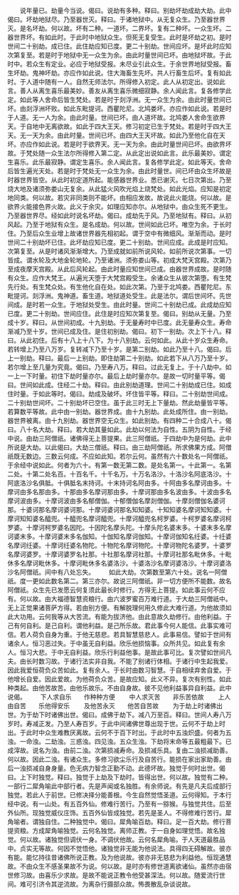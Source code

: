 <!-- { "loadSidebar": true } -->
　　说年量已。劫量今当说。偈曰。说劫有多种。释曰。别劫坏劫成劫大劫。此中偈曰。坏劫地狱尽。乃至器世灭。释曰。于诸地狱中。从无复众生。乃至器世界灭。是名坏劫。何以故。坏有二种。一道坏。二界坏。复有二种坏。一众生坏。二器世界坏。有如此时。于此时中地狱众生。但死无复受生。此时是坏劫之初。是时世间二十别劫。成已住。此住劫应知已度。更二十别劫。世间应坏。是坏此时应知次第复至。若是时于地狱中无一众生为余。由此时量世间已坏。由地狱坏故。于此时中。若众生有定业。必应于地狱受报。未尽业引此众生。于余世界地狱受报。畜生坏劫。鬼神坏劫。亦应作如此说。住大海畜生先坏。共人行畜生后坏。复有如此时。于人道中随有一人。自然无师法尔。所得修入初定。此人从初定出。说如此言。善人从离生喜乐最美妙。善友从离生喜乐微细寂静。余人闻此言。复各修学此定。如此等人舍命后皆生梵处。若是时于剡浮洲。无一众生为余。由此时量世间已坏。由剡浮洲坏败。如此东毗提诃。西瞿陀尼。北鸠娄坏。亦应作如此说。若是时于人道。无一人为余。由此时量。世间已坏。由人道坏故。北鸠娄人舍命生欲界天。于自地中无离欲故。如此于四大王天。修习初定已生于梵处。若是时于四大王天。无一天为余。由此时量。世间已坏。由四大王天坏故。如此乃至他化自在天坏。亦应作如此说。若是时于欲界天。无一天为余。由此时量世间已坏。由欲界坏故。于梵处随一众生法尔所得修入第二定。从此定出说如此言。此乐最美妙。谓定生喜乐。此乐最寂静。谓定生喜乐。余人闻此言。复各修学此定。如此等天。舍命后皆生遍光天处。若是时于梵处无一众生为余。由此时量世。间已坏由众生坏故是时器世界皆空。从此时初定道所起。能感器世界业。悉已谢灭。七日次第出。乃至烧大地及诸须弥娄山无复余。从此猛火风吹光焰上烧梵处。如此光焰。应知是初定地同类。何以故。若灾非同类则不能坏。由相应发故。故说此火能烧。何以故。是欲界火能接色界火故。此义于余灾。如理应知亦尔。从地狱中。由众生死不更生。乃至器世界尽。经如此时说名坏劫。偈曰。成劫先于风。乃至地狱有。释曰。从初风起。乃至于地狱有众生。是名成劫。何以故。世间如此已坏。唯空为余。于长时住。乃至后众生业增上故诸世界器先相初起。谓于空中有微细风。渐渐而动。是时世间二十别劫坏已住。此坏劫应知已度。更二十别劫。世间应成。此成是时应知。次第复至。从是时诸风渐渐增大。乃至成就如前所说风轮。如前所说次第事。一切皆成。谓水轮及大地金轮地轮。乃至诸洲。须弥娄山等。初成大梵天宫殿。次第乃至成夜摩天宫殿。从此后风轮起。由此时量应知世间已成。由器世界成故。是时随有众生。应作大梵王。从遍光天堕于大梵宫殿受生。余诸众生从彼次第堕。有生梵先行处。有生梵众处。有生他化自在处。如此次第。乃至于北鸠娄。西瞿陀尼。东毗提诃。剡浮洲。鬼神道。畜生道。地狱道处受生。此是法尔。谓后世间坏。先世间成。是时若一众生。于地狱处受生。由此时量。世间二十别劫已成。此成劫应知已度。更二十别劫。世间应住。此住是时应知次第复至。偈曰。别劫从无量。乃至成十岁。释曰。从世间初成。十九别劫。于无量寿时中已度。此无量寿众生。寿命渐减乃至十岁。世间已成及住。是住初别劫。偈曰。初下一别劫。次上下十八。释曰。从此初住。后有十八上十八下。为十八别劫。云何如此。从此十岁众生寿命。若转增上乃至八万岁。复转减下乃至十岁。是第二别劫。如此乃至十八。偈曰。后上一别劫。释曰。最后一上别劫。即住劫第二十别劫。如此若下从八万乃至十岁。若尔增上至几量为究竟。偈曰。乃至寿八万。释曰。过此无复上。于十八劫中。如一上一下时量。初住下劫时量亦尔。最后上劫时量亦尔。是故一切时量平等。偈曰。世间如此成。住经二十劫。释曰。由此别劫道理。世间二十别劫成已住。如成住时量。于如此等时。偈曰。劫成及破坏。坏住皆平等。释曰。二十别劫世间成。二十别劫世间坏。二十别劫坏已空住。虽于此三时无上下量劫。然此劫量皆平等。若算数平等故。此中由一别劫。器世界成。由十九别劫。此处成所住。由一别劫。器世界被离。由十九别劫。器世界空无众生。如此别劫。有四种二十合成八十。偈曰。八十名大劫。释曰。若大劫其量如此。此劫以何法为自性。五阴为自性。于经中说。由劫三阿僧祇。诸佛得无上菩提果。此三阿僧祇。于四劫中为是何劫。此中所说是大劫。以此偈曰。大劫三僧祇。释曰。由三劫阿僧祇。所求佛果方成。阿僧祇既无数边。三数云何成。不应如此知。若尔云何。虽然有六十数处名一阿僧祇。于余经中说如此。何者为六十。有第一数无第二数。是处名第一。十此第一。名第二处。十第二处名百。十百名千。十千名万。十万名洛沙。十洛沙名阿底洛沙。十阿底洛沙名俱胝。十俱胝名末持诃。十末持诃名阿由多。十阿由多名摩诃由多。十摩诃由多名那由多。十那由多名摩诃那由多。十摩诃那由多名波由多。十波由多名摩诃波由多。十摩诃波由多名郁僧伽。十郁僧伽名摩剡僧伽。十摩剡僧伽名婆诃那。十婆诃那名摩诃婆诃那。十摩诃婆诃那名知知婆。十知知婆名摩诃知知婆。十摩诃知知婆名醯兜。十醯兜名摩诃醯兜。十摩诃醯兜名柯罗婆。十柯罗婆名摩诃柯罗婆。十摩诃柯罗婆名因陀。十因陀名摩头陀。十摩头陀名婆末多。十婆末多名摩诃婆末多。十摩诃婆末多名伽知。十伽知名摩诃伽知。十摩诃伽知名纴婆。十纴婆名摩诃纴婆。十摩诃纴婆名物陀。十物陀名摩诃物陀。十摩诃物陀名婆罗。十婆罗名摩诃婆罗。十摩诃婆罗名社那。十社那名摩诃社那。十摩诃社那名毗休多。十毗休多名摩诃毗休多。十摩诃毗休多名婆洛沙。十婆洛沙名摩诃婆洛沙。十摩诃婆洛沙名阿僧祇。间中有八处忘失。
　　如此大劫。次第数至第六十处。说名一阿僧祇。度一更如此数名第二。第三亦尔。故说三阿僧祇。非一切方便所不能数。故名阿僧祇。众生先已发愿云何复须此最长时修行。方得无上菩提。如此事云何不应有。何以故。由大福德智慧资粮行。由六波罗蜜百万难行道。于大劫三阿僧祇中。无上正觉果诸菩萨方得。若由别方便。有解脱理何用久修此大难行道。为他故须如此大功用。云何我等从大苦流。有能为拔济他。由此意故久劫修行。由他利益。于己有何自利。是己自利。谓他利益。是己所乐故。君此事今何人能信。此事实难可信。若人荷负自身为重。于他无慈悲。若具智慧慈悲人。此事易信。譬如于世间有诸余人。恒习恶过失。于中虽无自利益。欣乐他损恼事。众所共见。如此复有余人。恒习大悲。于中无自利益。欣乐行利益他事。是故此事可比。复次譬如世间凡夫。由长时数习故。于诸行法实非自我。不能了别诸行体相。于诸行中生起我爱。因此我爱恒荷负众苦如此。复有余人。于长时由数习智慧。于自相续弃舍自爱。于他增长自爱。因此爱故。为他荷负众苦。是故应知。此义不异。复次有别性。如此种类起。由他苦故苦。由他乐故乐。不由自身故。彼不见他利益事异自利益。此中说偈。
　　下人求自乐　　作种种方便
　　中人求灭苦　　非乐苦依故
　　上人由自苦　　乐他得安乐
　　及他苦永灭　　他苦自苦故
　　为于劫上时诸佛出世。为于劫下时诸佛出世。偈曰。成佛于劫下。减八万至百。释曰。世间人寿八万岁时。寿减正发。乃至人寿百岁。于此中间诸佛世尊出现于世。云何不于劫上时出。于此时中众生难教厌离故。云何不于百下时出。于此时中五浊炽盛。何者为五浊。一命浊。二劫浊。三惑浊。四见浊。五众生浊。下劫将末命等五最粗最下。已成滓故。说名为浊。由前二浊。次第损减寿命。及损减乐具。复由二浊损减助善。何以故。因此二浊。有诸众生。多修习欲尘乐行及自苦行。能损在家出家助善。由后一浊损减自身身量。色无病力智念正勤不动。此德坏故。独觉于何时出世。偈曰。上下时独觉。释曰。独觉于上劫及下劫时。皆得出世。何以故。独觉有二种。一部行二犀角喻此中部行者。先是声闻或名独胜。有余师说。有先是凡夫后成部行独觉。若此人于前世。已修决择分能善根。今生自然觉悟圣道。云何得知。于本行经中说。有一山处。有五百外仙。修难行苦行。乃至有一猕猴。与独觉共住。后至外仙所。现独觉威仪庄饰。五百外仙皆成独觉。若先是圣人。不得修难行苦行。犀角喻者。谓独自住。二种独觉中。偈曰。犀角喻百劫。释曰。足一百大劫。修行菩提资粮。方成犀角喻独觉。云何名独觉。离师正教。于一自身如理觉悟。故名独觉。何以故。诸独觉但调伏一身。不调伏他故。云何名犀角喻。于人天道最胜品中。贞实无等故。何因不觉悟他。诸独觉非无能为他说法。具得四无碍解故。彼亦有能。能忆持往昔诸佛所说正教。及为他说故。彼亦非无慈悲为利益他。恒现通慧故。不由众生不感圣果故不为说。何以故。是时亦有修世道离欲诸仙。虽然亦由宿世修习故。由喜乐少求故。是故不能说正教令他受甚深法。何以故。随爱流行世间。难可引济令其逆流故。为离杂行摄部众故。怖畏散乱杂谈说故。

